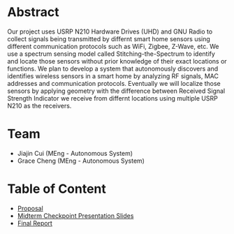 # Abstract

Our project uses USRP N210 Hardware Drives (UHD) and GNU Radio to collect signals being transmitted by differnt smart home sensors using different communication protocols such as WiFi, Zigbee, Z-Wave, etc. We use a spectrum sensing model called Stitching-the-Spectrum to identify and locate those sensors without prior knowledge of their exact locations or functions. We plan to develop a system that autonomously discovers and identifies wireless sensors in a smart home by analyzing RF signals, MAC addresses and communication protocols. Eventually we will localize those sensors by applying geometry with the difference between Received Signal Strength Indicator we receive from differnt locations using multiple USRP N210 as the receivers.

# Team

* Jiajin Cui (MEng - Autonomous System)
* Grace Cheng (MEng - Autonomous System)

# Table of Content

* [Proposal](proposal)
* [Midterm Checkpoint Presentation Slides]([http://](https://docs.google.com/presentation/d/1dAgBDvO6_kN2gAYZogn3WJgdgkkDxaCovcgp2-H0Jt8/edit#slide=id.g313f80e2c54_0_2380))
* [Final Report](report)
